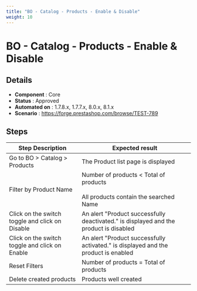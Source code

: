 ```yaml
---
title: "BO - Catalog - Products - Enable & Disable"
weight: 10
---
```


# BO - Catalog - Products - Enable & Disable
## Details
* **Component** : Core
* **Status** : Approved
* **Automated on** : 1.7.8.x, 1.7.7.x, 8.0.x, 8.1.x
* **Scenario** : https://forge.prestashop.com/browse/TEST-789

## Steps
| Step Description | Expected result |
| ----- | ----- |
| Go to BO > Catalog > Products | The Product list page is displayed |
| Filter by Product Name | Number of products < Total of products<br><br>All products contain the searched Name |
| Click on the switch toggle and click on Disable | An alert "Product successfully deactivated." is displayed and the product is disabled |
| Click on the switch toggle and click on Enable | An alert "Product successfully activated." is displayed and the product is enabled |
| Reset Filters | Number of products = Total of products |
| Delete created products | Products well created |
